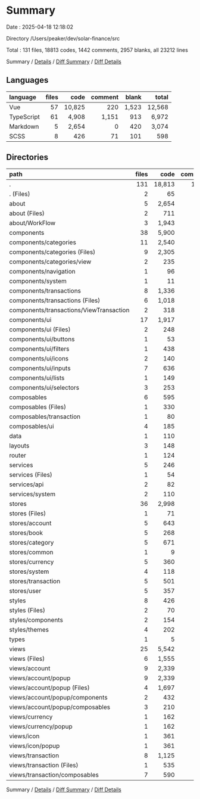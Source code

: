# Summary

Date : 2025-04-18 12:18:02

Directory /Users/peaker/dev/solar-finance/src

Total : 131 files,  18813 codes, 1442 comments, 2957 blanks, all 23212 lines

Summary / [Details](details.md) / [Diff Summary](diff.md) / [Diff Details](diff-details.md)

## Languages
| language | files | code | comment | blank | total |
| :--- | ---: | ---: | ---: | ---: | ---: |
| Vue | 57 | 10,825 | 220 | 1,523 | 12,568 |
| TypeScript | 61 | 4,908 | 1,151 | 913 | 6,972 |
| Markdown | 5 | 2,654 | 0 | 420 | 3,074 |
| SCSS | 8 | 426 | 71 | 101 | 598 |

## Directories
| path | files | code | comment | blank | total |
| :--- | ---: | ---: | ---: | ---: | ---: |
| . | 131 | 18,813 | 1,442 | 2,957 | 23,212 |
| . (Files) | 2 | 65 | 9 | 10 | 84 |
| about | 5 | 2,654 | 0 | 420 | 3,074 |
| about (Files) | 2 | 711 | 0 | 149 | 860 |
| about/WorkFlow | 3 | 1,943 | 0 | 271 | 2,214 |
| components | 38 | 5,900 | 130 | 812 | 6,842 |
| components/categories | 11 | 2,540 | 62 | 388 | 2,990 |
| components/categories (Files) | 9 | 2,305 | 57 | 357 | 2,719 |
| components/categories/view | 2 | 235 | 5 | 31 | 271 |
| components/navigation | 1 | 96 | 1 | 4 | 101 |
| components/system | 1 | 11 | 0 | 3 | 14 |
| components/transactions | 8 | 1,336 | 26 | 176 | 1,538 |
| components/transactions (Files) | 6 | 1,018 | 19 | 131 | 1,168 |
| components/transactions/ViewTransaction | 2 | 318 | 7 | 45 | 370 |
| components/ui | 17 | 1,917 | 41 | 241 | 2,199 |
| components/ui (Files) | 2 | 248 | 7 | 16 | 271 |
| components/ui/buttons | 1 | 53 | 1 | 6 | 60 |
| components/ui/filters | 1 | 438 | 11 | 62 | 511 |
| components/ui/icons | 2 | 140 | 4 | 15 | 159 |
| components/ui/inputs | 7 | 636 | 7 | 92 | 735 |
| components/ui/lists | 1 | 149 | 6 | 20 | 175 |
| components/ui/selectors | 3 | 253 | 5 | 30 | 288 |
| composables | 6 | 595 | 98 | 125 | 818 |
| composables (Files) | 1 | 330 | 43 | 64 | 437 |
| composables/transaction | 1 | 80 | 28 | 20 | 128 |
| composables/ui | 4 | 185 | 27 | 41 | 253 |
| data | 1 | 110 | 11 | 26 | 147 |
| layouts | 3 | 148 | 4 | 21 | 173 |
| router | 1 | 124 | 15 | 10 | 149 |
| services | 5 | 246 | 111 | 70 | 427 |
| services (Files) | 1 | 54 | 22 | 11 | 87 |
| services/api | 2 | 82 | 31 | 36 | 149 |
| services/system | 2 | 110 | 58 | 23 | 191 |
| stores | 36 | 2,998 | 655 | 509 | 4,162 |
| stores (Files) | 1 | 71 | 10 | 10 | 91 |
| stores/account | 5 | 643 | 164 | 119 | 926 |
| stores/book | 5 | 268 | 64 | 42 | 374 |
| stores/category | 5 | 671 | 104 | 120 | 895 |
| stores/common | 1 | 9 | 1 | 1 | 11 |
| stores/currency | 5 | 360 | 60 | 69 | 489 |
| stores/system | 4 | 118 | 54 | 21 | 193 |
| stores/transaction | 5 | 501 | 81 | 62 | 644 |
| stores/user | 5 | 357 | 117 | 65 | 539 |
| styles | 8 | 426 | 71 | 101 | 598 |
| styles (Files) | 2 | 70 | 12 | 16 | 98 |
| styles/components | 2 | 154 | 14 | 25 | 193 |
| styles/themes | 4 | 202 | 45 | 60 | 307 |
| types | 1 | 5 | 0 | 0 | 5 |
| views | 25 | 5,542 | 338 | 853 | 6,733 |
| views (Files) | 6 | 1,555 | 26 | 176 | 1,757 |
| views/account | 9 | 2,339 | 121 | 396 | 2,856 |
| views/account/popup | 9 | 2,339 | 121 | 396 | 2,856 |
| views/account/popup (Files) | 4 | 1,697 | 42 | 278 | 2,017 |
| views/account/popup/components | 2 | 432 | 2 | 78 | 512 |
| views/account/popup/composables | 3 | 210 | 77 | 40 | 327 |
| views/currency | 1 | 162 | 3 | 25 | 190 |
| views/currency/popup | 1 | 162 | 3 | 25 | 190 |
| views/icon | 1 | 361 | 6 | 52 | 419 |
| views/icon/popup | 1 | 361 | 6 | 52 | 419 |
| views/transaction | 8 | 1,125 | 182 | 204 | 1,511 |
| views/transaction (Files) | 1 | 535 | 7 | 80 | 622 |
| views/transaction/composables | 7 | 590 | 175 | 124 | 889 |

Summary / [Details](details.md) / [Diff Summary](diff.md) / [Diff Details](diff-details.md)